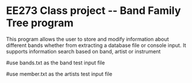 
# EE273 Class project -- Band Family Tree program

This program allows the user to store and modify information about different bands whether from extracting a database file or console input. It supports information search based on band, artist or instrument

#use bands.txt as the band test input file


#use member.txt as the artists test input file







